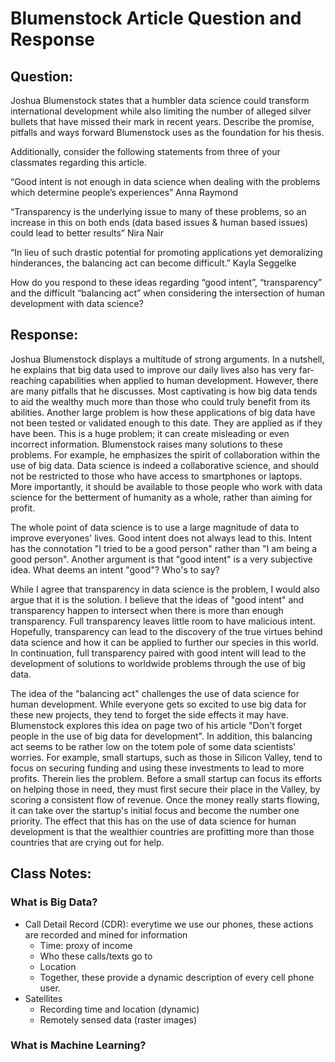 # Blumenstock Article Question and Response

## Question:
Joshua Blumenstock states that a humbler data science could transform international development while also limiting the number of alleged silver bullets that have missed their mark in recent years. Describe the promise, pitfalls and ways forward Blumenstock uses as the foundation for his thesis.

Additionally, consider the following statements from three of your classmates regarding this article.

“Good intent is not enough in data science when dealing with the problems which determine people’s experiences” Anna Raymond

“Transparency is the underlying issue to many of these problems, so an increase in this on both ends (data based issues & human based issues) could lead to better results” Nira Nair

“In lieu of such drastic potential for promoting applications yet demoralizing hinderances, the balancing act can become difficult.” Kayla Seggelke

How do you respond to these ideas regarding “good intent”, “transparency” and the difficult “balancing act” when considering the intersection of human development with data science?

## Response:
Joshua Blumenstock displays a multitude of strong arguments. In a nutshell, he explains that big data used to improve our daily lives also has very far-reaching capabilities when applied to human development. However, there are many pitfalls that he discusses. Most captivating is how big data tends to aid the wealthy much more than those who could truly benefit from its abilities. Another large problem is how these applications of big data have not been tested or validated enough to this date. They are applied as if they have been. This is a huge problem; it can create misleading or even incorrect information. Blumenstock raises many solutions to these problems. For example, he emphasizes the spirit of collaboration within the use of big data. Data science is indeed a collaborative science, and should not be restricted to those who have access to smartphones or laptops. More importantly, it should be available to those people who work with data science for the betterment of humanity as a whole, rather than aiming for profit. 

The whole point of data science is to use a large magnitude of data to improve everyones' lives. Good intent does not always lead to this. Intent has the connotation "I tried to be a good person" rather than "I am being a good person". Another argument is that "good intent" is a very subjective idea. What deems an intent "good"? Who's to say?

While I agree that transparency in data science is the problem, I would also argue that it is the solution. I believe that the ideas of "good intent" and transparency happen to intersect when there is more than enough transparency. Full transparency leaves little room to have malicious intent. Hopefully, transparency can lead to the discovery of the true virtues behind data science and how it can be applied to further our species in this world. In continuation, full transparency paired with good intent will lead to the development of solutions to worldwide problems through the use of big data.

The idea of the "balancing act" challenges the use of data science for human development. While everyone gets so excited to use big data for these new projects, they tend to forget the side effects it may have. Blumenstock explores this idea on page two of his article "Don't forget people in the use of big data for development". In addition, this balancing act seems to be rather low on the totem pole of some data scientists' worries. For example, small startups, such as those in Silicon Valley, tend to focus on securing funding and using these investments to lead to more profits. Therein lies the problem. Before a small startup can focus its efforts on helping those in need, they must first secure their place in the Valley, by scoring a consistent flow of revenue. Once the money really starts flowing, it can take over the startup's initial focus and become the number one priority. The effect that this has on the use of data science for human development is that the wealthier countries are profitting more than those countries that are crying out for help.


## Class Notes:

### What is Big Data?
- Call Detail Record (CDR): everytime we use our phones, these actions are recorded and mined for information
  - Time: proxy of income
  - Who these calls/texts go to
  - Location
  - Together, these provide a dynamic description of every cell phone user.
- Satellites
  - Recording time and location (dynamic)
  - Remotely sensed data (raster images)
  

### What is Machine Learning?
